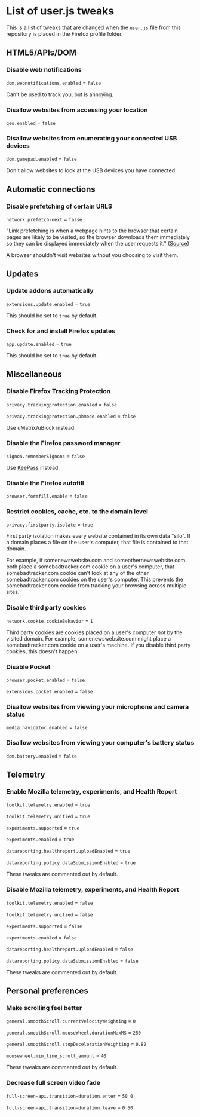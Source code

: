 # List of user.js tweaks
This is a list of tweaks that are changed when the `user.js` file from this repository is placed in the Firefox profile folder.

## HTML5/APIs/DOM
### Disable web notifications 
`dom.webnotifications.enabled` = `false`

Can't be used to track you, but is annoying.

### Disallow websites from accessing your location
`geo.enabled` = `false`

### Disallow websites from enumerating your connected USB devices
`dom.gamepad.enabled` = `false`

Don't allow websites to look at the USB devices you have connected.

## Automatic connections
### Disable prefetching of certain URLS 
`network.prefetch-next` = `false`

"Link prefetching is when a webpage hints to the browser that certain pages are likely to be visited, so the browser downloads them immediately so they can be displayed immediately when the user requests it." ([Source](http://kb.mozillazine.org/Network.prefetch-next))

A browser shouldn't visit websites without you choosing to visit them.

## Updates
### Update addons automatically 
`extensions.update.enabled` = `true` 

This should be set to `true` by default.

### Check for and install Firefox updates 
`app.update.enabled` = `true`

This should be set to `true` by default.

## Miscellaneous
### Disable Firefox Tracking Protection
`privacy.trackingprotection.enabled` = `false`

`privacy.trackingprotection.pbmode.enabled` = `false`

Use uMatrix/uBlock instead.

### Disable the Firefox password manager 
`signon.rememberSignons` = `false`

Use [KeePass](https://keepass.info/) instead.

### Disable the Firefox autofill 
`browser.formfill.enable` = `false`

### Restrict cookies, cache, etc. to the domain level 
`privacy.firstparty.isolate` = `true`

First party isolation makes every website contained in its own data "silo". If a domain places a file on the user's computer, that file is contained to that domain. 

For example, if somenewswebsite.com and someothernewswebsite.com both place a somebadtracker.com cookie on a user's computer, that somebadtracker.com cookie can't look at any of the other somebadtracker.com cookies on the user's computer. This prevents the somebadtracker.com cookie from tracking your browsing across multiple sites.

### Disable third party cookies 
`network.cookie.cookieBehavior` = `1`

Third party cookies are cookies placed on a user's computer *not* by the visited domain. For example, somenewswebsite.com might place a somebadtracker.com cookie on a user's machine. If you disable third party cookies, this doesn't happen. 

### Disable Pocket
`browser.pocket.enabled` = `false` 

`extensions.pocket.enabled` = `false`

###  Disallow websites from viewing your microphone and camera status 
`media.navigator.enabled` = `false` 

### Disallow websites from viewing your computer's battery status
`dom.battery.enabled` = `false`

## Telemetry
### Enable Mozilla telemetry, experiments, and Health Report
`toolkit.telemetry.enabled` = `true`

`toolkit.telemetry.unified` = `true`

`experiments.supported` = `true`

`experiments.enabled` = `true`

`datareporting.healthreport.uploadEnabled` = `true`

`datareporting.policy.dataSubmissionEnabled` = `true`

These tweaks are commented out by default.

### Disable Mozilla telemetry, experiments, and Health Report
`toolkit.telemetry.enabled` = `false`

`toolkit.telemetry.unified` = `false`

`experiments.supported` = `false`

`experiments.enabled` = `false`

`datareporting.healthreport.uploadEnabled` = `false`

`datareporting.policy.dataSubmissionEnabled` = `false`

These tweaks are commented out by default.

## Personal preferences

### Make scrolling feel better 
`general.smoothScroll.currentVelocityWeighting` = `0`

`general.smoothScroll.mouseWheel.durationMaxMS` = `250`

`general.smoothScroll.stopDecelerationWeighting` = `0.82`

`mousewheel.min_line_scroll_amount` = `40`

These tweaks are commented out by default.

### Decrease full screen video fade 
`full-screen-api.transition-duration.enter` = `50 0` 

`full-screen-api.transition-duration.leave` = `0 50` 
